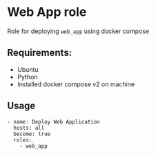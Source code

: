 # Web App role

Role for deploying `web_app` using docker compose 

## Requirements:

- Ubuntu 
- Python
- Installed docker compose v2 on machine

## Usage
```
- name: Deploy Web Application
  hosts: all
  become: true
  roles:
    - web_app
```